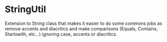 StringUtil
==========

Extension to String class that makes it easier to do some commons jobs as remove accents and diacritics and make comparisons (Equals, Contains, Startswith, etc...) ignoring case, accents or diacritics.
